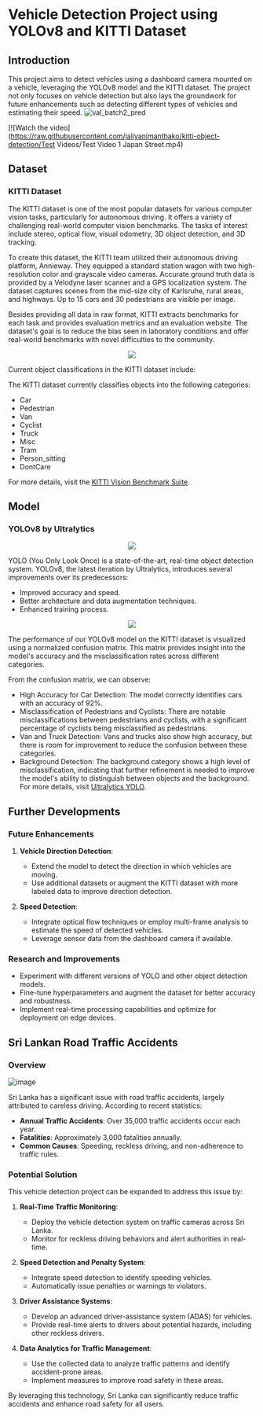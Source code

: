 # Vehicle Detection Project using YOLOv8 and KITTI Dataset

## Introduction
This project aims to detect vehicles using a dashboard camera mounted on a vehicle, leveraging the YOLOv8 model and the KITTI dataset. The project not only focuses on vehicle detection but also lays the groundwork for future enhancements such as detecting different types of vehicles and estimating their speed.
![val_batch2_pred](https://github.com/jaliyanimanthako/kitti-object-detection/assets/161110418/cf44aa52-4e46-4894-a509-b81d7031ab49)

[![Watch the video](https://raw.githubusercontent.com/jaliyanimanthako/kitti-object-detection/Test Videos/Test Video 1 Japan Street.mp4)


## Dataset
### KITTI Dataset
The KITTI dataset is one of the most popular datasets for various computer vision tasks, particularly for autonomous driving. It offers a variety of challenging real-world computer vision benchmarks. The tasks of interest include stereo, optical flow, visual odometry, 3D object detection, and 3D tracking.

To create this dataset, the KITTI team utilized their autonomous driving platform, Annieway. They equipped a standard station wagon with two high-resolution color and grayscale video cameras. Accurate ground truth data is provided by a Velodyne laser scanner and a GPS localization system. The dataset captures scenes from the mid-size city of Karlsruhe, rural areas, and highways. Up to 15 cars and 30 pedestrians are visible per image.

Besides providing all data in raw format, KITTI extracts benchmarks for each task and provides evaluation metrics and an evaluation website. The dataset's goal is to reduce the bias seen in laboratory conditions and offer real-world benchmarks with novel difficulties to the community.

<p align="center">
<img src = https://github.com/jaliyanimanthako/kitti-object-detection/assets/161110418/bb71f764-696e-4ba0-bc1a-1a61634a12d0>
</p>

Current object classifications in the KITTI dataset include:

The KITTI dataset currently classifies objects into the following categories:
- Car
- Pedestrian
- Van
- Cyclist
- Truck
- Misc
- Tram
- Person_sitting
- DontCare

For more details, visit the [KITTI Vision Benchmark Suite](http://www.cvlibs.net/datasets/kitti/).


## Model
### YOLOv8 by Ultralytics

<p align="center">
<img src = https://github.com/jaliyanimanthako/kitti-object-detection/assets/161110418/462e3dcd-042d-47d9-ba9f-24cb6278e476>
</p>

YOLO (You Only Look Once) is a state-of-the-art, real-time object detection system. YOLOv8, the latest iteration by Ultralytics, introduces several improvements over its predecessors:
- Improved accuracy and speed.
- Better architecture and data augmentation techniques.
- Enhanced training process.

<p align="center">
<img src = https://github.com/jaliyanimanthako/kitti-object-detection/assets/161110418/10485688-9945-4557-8a97-9ba7b594035d>
</p>
The performance of our YOLOv8 model on the KITTI dataset is visualized using a normalized confusion matrix. This matrix provides insight into the model's accuracy and the misclassification rates across different categories.

From the confusion matrix, we can observe:

- High Accuracy for Car Detection: The model correctly identifies cars with an accuracy of 92%.
- Misclassification of Pedestrians and Cyclists: There are notable misclassifications between pedestrians and cyclists, with a significant percentage of cyclists being misclassified as pedestrians.
- Van and Truck Detection: Vans and trucks also show high accuracy, but there is room for improvement to reduce the confusion between these categories.
- Background Detection: The background category shows a high level of misclassification, indicating that further refinement is needed to improve the model's ability to distinguish between objects and the background.
For more details, visit [Ultralytics YOLO](https://github.com/ultralytics/ultralytics).


## Further Developments
### Future Enhancements

1. **Vehicle Direction Detection**:
    - Extend the model to detect the direction in which vehicles are moving.
    - Use additional datasets or augment the KITTI dataset with more labeled data to improve direction detection.
      
2. **Speed Detection**:
    - Integrate optical flow techniques or employ multi-frame analysis to estimate the speed of detected vehicles.
    - Leverage sensor data from the dashboard camera if available.

### Research and Improvements
- Experiment with different versions of YOLO and other object detection models.
- Fine-tune hyperparameters and augment the dataset for better accuracy and robustness.
- Implement real-time processing capabilities and optimize for deployment on edge devices.

## Sri Lankan Road Traffic Accidents
### Overview

![image](https://github.com/jaliyanimanthako/kitti-object-detection/assets/161110418/aefc2d9f-1b82-4723-964f-1c3f791de056)

Sri Lanka has a significant issue with road traffic accidents, largely attributed to careless driving. According to recent statistics:
- **Annual Traffic Accidents**: Over 35,000 traffic accidents occur each year.
- **Fatalities**: Approximately 3,000 fatalities annually.
- **Common Causes**: Speeding, reckless driving, and non-adherence to traffic rules.

### Potential Solution
This vehicle detection project can be expanded to address this issue by:
1. **Real-Time Traffic Monitoring**:
    - Deploy the vehicle detection system on traffic cameras across Sri Lanka.
    - Monitor for reckless driving behaviors and alert authorities in real-time.

2. **Speed Detection and Penalty System**:
    - Integrate speed detection to identify speeding vehicles.
    - Automatically issue penalties or warnings to violators.

3. **Driver Assistance Systems**:
    - Develop an advanced driver-assistance system (ADAS) for vehicles.
    - Provide real-time alerts to drivers about potential hazards, including other reckless drivers.

4. **Data Analytics for Traffic Management**:
    - Use the collected data to analyze traffic patterns and identify accident-prone areas.
    - Implement measures to improve road safety in these areas.

By leveraging this technology, Sri Lanka can significantly reduce traffic accidents and enhance road safety for all users.

